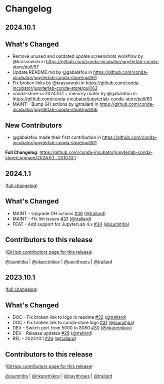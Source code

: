 # Changelog

## 2024.10.1

## What's Changed

- Remove unused and outdated update screenshots workflow by @krassowski in https://github.com/conda-incubator/jupyterlab-conda-store/pull/57
- Update README.md by @gabalafou in https://github.com/conda-incubator/jupyterlab-conda-store/pull/61
- Fix broken links by @krassowski in https://github.com/conda-incubator/jupyterlab-conda-store/pull/62
- conda-store-ui 2024.10.1 + memory router by @gabalafou in https://github.com/conda-incubator/jupyterlab-conda-store/pull/63
- MAINT - Bump GH actions by @trallard in https://github.com/conda-incubator/jupyterlab-conda-store/pull/66

## New Contributors

- @gabalafou made their first contribution in https://github.com/conda-incubator/jupyterlab-conda-store/pull/61

**Full Changelog**: https://github.com/conda-incubator/jupyterlab-conda-store/compare/2024.6.1...2010.10.1

## 2024.1.1

([full changelog](https://github.com/conda-incubator/jupyterlab-conda-store/compare/2024.1.1...9f72cd9f16c8c091a80964d635ce5327909c2949))

## What's Changed

- MAINT - Upgrade GH actions [#38](https://github.com/conda-incubator/jupyterlab-conda-store/pull/38) ([@trallard](https://github.com/trallard))
- MAINT - Fix lint issues [#37](https://github.com/conda-incubator/jupyterlab-conda-store/pull/37) ([@trallard](https://github.com/trallard))
- FEAT - Add support for JupyterLab 4.x [#34](https://github.com/conda-incubator/jupyterlab-conda-store/pull/34) ([@isumitjha](https://github.com/isumitjha))

## Contributors to this release

([GitHub contributors page for this release](https://github.com/conda-incubator/jupyterlab-conda-store/graphs/contributors?from=2024-01-30&to=2024-03-12&type=c))

[@isumitjha](https://github.com/search?q=repo%3Aconda-incubator%2Fjupyterlab-conda-store+involves%3Aisumitjha+updated%3A2024-01-30..2024-03-12&type=Issues) | [@nkaretnikov](https://github.com/search?q=repo%3Aconda-incubator%2Fjupyterlab-conda-store+involves%3Ankaretnikov+updated%3A2024-01-30..2024-03-12&type=Issues) | [@pavithraes](https://github.com/search?q=repo%3Aconda-incubator%2Fjupyterlab-conda-store+involves%3Apavithraes+updated%3A2024-01-30..2024-03-12&type=Issues) | [@trallard](https://github.com/search?q=repo%3Aconda-incubator%2Fjupyterlab-conda-store+involves%3Atrallard+updated%3A2024-01-30..2024-03-12&type=Issues)

## 2023.10.1

([full changelog](https://github.com/conda-incubator/jupyterlab-conda-store/compare/2023.10.1...300c9840407e60205f50954983a7e7fff7a82ce0))

## What's Changed

- DOC - Fix broken link to logo in readme [#32](https://github.com/conda-incubator/jupyterlab-conda-store/pull/32) ([@trallard](https://github.com/trallard))
- DOC - Fix broken link to conda-store logo [#31](https://github.com/conda-incubator/jupyterlab-conda-store/pull/31) ([@isumitjha](https://github.com/isumitjha))
- DEV - Switch port from 5000 to 8080 [#30](https://github.com/conda-incubator/jupyterlab-conda-store/pull/30) ([@nkaretnikov](https://github.com/nkaretnikov))
- DEV - Release updates [#28](https://github.com/conda-incubator/jupyterlab-conda-store/pull/28) ([@trallard](https://github.com/trallard))
- REL - 2023.10.1 [#26](https://github.com/conda-incubator/jupyterlab-conda-store/pull/26) ([@trallard](https://github.com/trallard))

## Contributors to this release

([GitHub contributors page for this release](https://github.com/conda-incubator/jupyterlab-conda-store/graphs/contributors?from=2023-10-19&to=2024-01-30&type=c))

[@isumitjha](https://github.com/search?q=repo%3Aconda-incubator%2Fjupyterlab-conda-store+involves%3Aisumitjha+updated%3A2023-10-19..2024-01-30&type=Issues) | [@nkaretnikov](https://github.com/search?q=repo%3Aconda-incubator%2Fjupyterlab-conda-store+involves%3Ankaretnikov+updated%3A2023-10-19..2024-01-30&type=Issues) | [@pavithraes](https://github.com/search?q=repo%3Aconda-incubator%2Fjupyterlab-conda-store+involves%3Apavithraes+updated%3A2023-10-19..2024-01-30&type=Issues) | [@trallard](https://github.com/search?q=repo%3Aconda-incubator%2Fjupyterlab-conda-store+involves%3Atrallard+updated%3A2023-10-19..2024-01-30&type=Issues)
